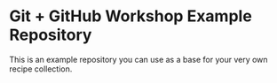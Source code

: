 # Git + GitHub Workshop Example Repository

This is an example repository you can use as a base for your very own recipe collection.
